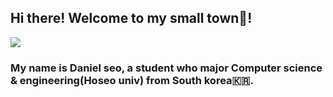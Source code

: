 ## Hi there! Welcome to my small town🏡!
<img src="https://capsule-render.vercel.app/api?type=rect&color=gradient&height=450&section=header&text=Daniel's%20blog&fontSize=90&desc=Welcome%20to%20my%20small%20blog!" />
<h3>My name is Daniel seo, a student who major Computer science & engineering(Hoseo univ) from South korea🇰🇷.</h3>
